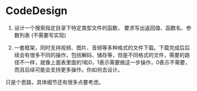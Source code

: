 # CodeDesign

1. 设计一个搜索指定目录下特定类型文件的函数，
    要求写出返回值、函数名、参数列表
    (不需要写实现)
    
2. 一套框架，同时支持视频、图片、音频等多种格式的文件下载。下载完成后后续会有很多不同的操作，包括解码、储存等，但是不同格式的文件，需要的路径不一样，就像上面表里面的1和0，1表示需要做这一步操作，0表示不需要，而且后续可能会支持更多操作。你如何去设计。


只是个思路，具体细节还有很多点要考虑。


